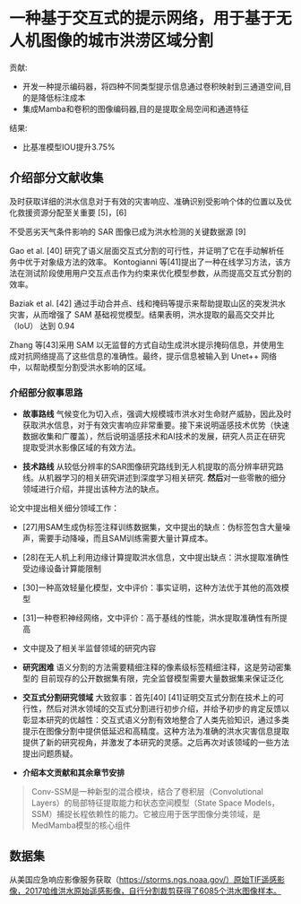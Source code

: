 # 一种基于交互式的提示网络，用于基于无人机图像的城市洪涝区域分割
贡献:
- 开发一种提示编码器，将四种不同类型提示信息通过卷积映射到三通道空间,目的是降低标注成本
- 集成Mamba和卷积的图像编码器,目的是提取全局空间和通道特征

结果:
- 比基准模型IOU提升3.75%


## 介绍部分文献收集
及时获取详细的洪水信息对于有效的灾害响应、准确识别受影响个体的位置以及优化救援资源分配至关重要 [5]，[6]

不受恶劣天气条件影响的 SAR 图像已成为洪水检测的关键数据源 [9]

Gao et al. [40] 研究了语义层面交互式分割的可行性，并证明了它在手动解析任务中优于对象级方法的效率。
Kontogianni 等[41]提出了一种在线学习方法，该方法在测试阶段使用用户交互点击作为约束来优化模型参数，从而提高交互式分割的效率。

Baziak et al. [42] 通过手动合并点、线和掩码等提示来帮助提取山区的突发洪水灾害，从而增强了 SAM 基础视觉模型。结果表明，洪水提取的最高交交并比 （IoU） 达到 0.94

Zhang 等[43]采用 SAM 以无监督的方式自动生成洪水提示掩码信息，并使用生成对抗网络提高了这些信息的准确性。最终，提示信息被输入到 Unet++ 网络中，以帮助模型分割受洪水影响的区域。


### 介绍部分叙事思路
- **故事路线**
气候变化为切入点，强调大规模城市洪水对生命财产威胁，因此及时获取洪水信息，对于有效灾害响应非常重要。接下来说明遥感技术优势（快速数据收集和广覆盖），然后说明遥感技术和AI技术的发展，研究人员正在研究提取受洪水影像区域的有效方法。

- **技术路线**
从较低分辨率的SAR图像研究路线到无人机提取的高分辨率研究路线。从机器学习的相关研究讲述到深度学习相关研究.
**然后**对一些零散的细分领域进行介绍，并提出该种方法的缺点。

论文中提出相关细分领域工作：
- [27]用SAM生成伪标签注释训练数据集，文中提出的缺点：伪标签包含大量噪声，需要手动降噪，而且SAM训练需要大量计算成本。
- [28]在无人机上利用边缘计算提取洪水信息，文中提出缺点：洪水提取准确性受边缘设备计算能限制
- [30]一种高效轻量化模型，文中评价：事实证明，这种方法优于其他的高效模型
- [31]一种卷积神经网络，文中评价：高于基线的性能，洪水提取准确性有所提高
- 文中提及了相关半监督领域的研究内容

- **研究困难**
语义分割的方法需要精细注释的像素级标签精细注释，这是劳动密集型的
目前现存的公开数据集有限，完全监督模型需要大量数据集来保证泛化

- **交互式分割研究领域**
大致叙事：首先[40] [41]证明交互式分割在技术上的可行性，然后对洪水领域的交互式分割进行初步介绍，并给予初步的肯定反馈以彰显本研究的优越性：交互式语义分割有效地整合了人类先验知识，通过多类提示在图像分割中提供低延迟和高精度。这种方法为准确的洪水灾害信息提取提供了新的研究视角，并激发了本研究的灵感。之后再次对该领域的一些方法提出问题质疑。

- **介绍本文贡献和其余章节安排**

>Conv-SSM是一种新型的混合模块，结合了卷积层（Convolutional Layers）的局部特征提取能力和状态空间模型（State Space Models，SSM）捕捉长程依赖性的能力。它被应用于医学图像分类领域，是MedMamba模型的核心组件



## 数据集
从美国应急响应影像服务获取（https://storms.ngs.noaa.gov/）原始TIF遥感影像，2017哈维洪水原始遥感影像，自行分割裁剪获得了6085个洪水图像样本。
